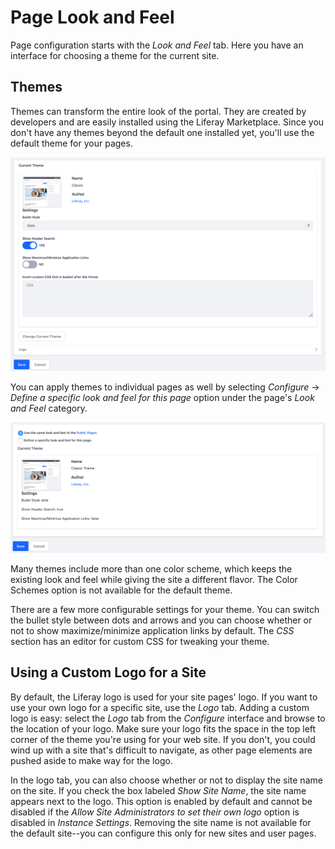 # Page Look and Feel

Page configuration starts with the *Look and Feel* tab. Here you have an 
interface for choosing a theme for the current site.

## Themes

Themes can transform the entire look of the portal. They are created by 
developers and are easily installed using the Liferay Marketplace. Since you 
don't have any themes beyond the default one installed yet, you'll use the 
default theme for your pages.

![Figure 1: The Look and Feel interface allows you to choose a theme for the current site.](../../../../../images/look-and-feel-pages.png)

You can apply themes to individual pages as well by selecting *Configure*
&rarr; *Define a specific look and feel for this page* option under the page's
*Look and Feel* category. 

![Figure 2: You can define a specific look and feel for a page.](../../../../../images/define-a-specific-look-and-feel.png)

Many themes include more than one color scheme, which keeps the existing look
and feel while giving the site a different flavor. The Color Schemes option
is not available for the default theme.

There are a few more configurable settings for your theme. You can switch the
bullet style between dots and arrows and you can choose whether or not to show
maximize/minimize application links by default. The *CSS* section has an editor
for custom CSS for tweaking your theme. 


## Using a Custom Logo for a Site [](id=using-a-custom-logo-for-a-site)

By default, the Liferay logo is used for your site pages' logo. If you want to
use your own logo for a specific site, use the *Logo* tab. Adding a custom logo
is easy: select the *Logo* tab from the *Configure* interface and browse
to the location of your logo. Make sure your logo fits the space in the top left
corner of the theme you're using for your web site. If you don't, you could wind
up with a site that's difficult to navigate, as other page elements are pushed
aside to make way for the logo.

In the logo tab, you can also choose whether or not to display the site name on
the site. If you check the box labeled *Show Site Name*, the site name appears
next to the logo. This option is enabled by default and cannot be disabled if
the *Allow Site Administrators to set their own logo* option is disabled in
*Instance Settings*. Removing the site name is not available for the default
site--you can configure this only for new sites and user pages. 

